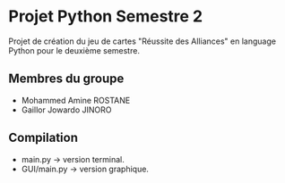 # Projet Python Semestre 2

Projet de création du jeu de cartes "Réussite des Alliances" en language Python pour le deuxième semestre.

## Membres du groupe

- Mohammed Amine ROSTANE
- Gaillor Jowardo JINORO

## Compilation

- main.py -> version terminal.
- GUI/main.py -> version graphique.